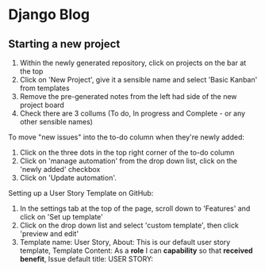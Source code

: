 # Django Blog

## Starting a new project
1. Within the newly generated repository, click on projects on the bar at the top
2. Click on 'New Project', give it a sensible name and select 'Basic Kanban' from templates
3. Remove the pre-generated notes from the left had side of the new project board
4. Check there are 3 collums (To do, In progress and Complete - or any other sensible names)

To move "new issues" into  the to-do column when they're newly added:
1. Click on the three dots in the top right corner of the to-do column
2. Click on 'manage automation' from the drop down list, click on the 'newly added' checkbox
3. Click on 'Update automation'.

Setting up a User Story Template on GitHub:
1. In the settings tab at the top of the page, scroll down to 'Features' and click on 'Set up template'
2. Click on the drop down list and select 'custom template', then click 'preview and edit'
3. Template name: User Story, About: This is our default user story template, Template Content: As a **role** I can **capability** so that **received benefit**, Issue default title: USER STORY: <title>
4. Click on the 'X' in the top right corner of this field, and then click on 'Propose Changes'
5. Write a suitable commit message such as 'Add a new user story temple' and commit the changes

To use the new template:
1. Click on 'Issues' at the top of the page and select 'New Issue', then click 'get started' on the template you just created
2. Add user stories to the template:
    <ol>
        <li>View post list: As a Site User I can view a list of posts so that I can select one to read</li>
        <li>Open a post: As a Site User I can click on a post so that I can read the full text</li>
        <li>View likes: As a Site User / Admin I can view the number of likes on each post so that I can see which is the most popular or viral</li>
        <li>View comments: As a Site User / Admin I can view comments on an individual post so that I can read the conversation</li>
        <li>Account registration: As a Site User I can register an account so that I can comment and like</li>
        <li>Comment on a post: As a Site User I can leave comments on a post so that I can be involved in the conversation</li>
        <li>Like / Unlike: As a Site User I can like or unlike a post so that I can interact with the content</li>
        <li>Manage posts: As a Site Admin I can create, read, update and delete posts so that I can manage my blog content</li>
        <li>Create drafts: As a Site Admin I can create draft posts so that I can finish writing the content later</li>
        <li>Approve comments: As a Site Admin I can approve or disapprove comments so that I can filter out objectionable comments</li>
    </ol>
3. When the title and main body have been filled, click on 'Projects' on the right hand side and select the prjoct to link the issue to.

## New Project Checklist
1. Install Django and the supporting libraries
2. Create a new blank django project and app
3. Set our project to use PostgreSQL and Clouinary
4. Deploy our new empty projct to Heroku

### Install Django and the supporting libraries
> pip3 install django gunicorn<br>
> pip3 install dj_database_url psycopg2<br>
> pip3 install dj3-cloudinary-storage<br>
> pip3 freeze --local > requirements.txt<br>

### Create a new blank django project and app
> django-admin startproject {project_name} .<br>
> python3 manage.py startapp blog

Now we need to add the newly created 'blog' app to the list of installed apps in settings.py
1. Navigate to settings.py
2. At the end of the INSTALLED_APPS list, add "'blog',"
3. Make migrations:
> python3 manage.py migrate


### Set up project to use PostgreSQL and Clouinary

<strong>NOTE: If you get the error below during the steps to deployment:</strong>
django.db.utils.OperationalError: FATAL: role "somerandomletters" does not exist<br>
Run the following command in the terminal to fix it: "unset PGHOSTADDR"

<strong>PostgreSQL</strong>

1. Create a new app on Heroku
2. In the resources tab, search for Postgres in the add-ons box
3. Click on the settings tab and reveal config vars, copy the value of DATABASE_URL
4. At the same level as requirements.txt create a file called 'env.py'
5. Within the env.py, import os, and set up the DATABASE_URL and SECRET_KEY variables to match those in Heroku (generate a secret key from https://miniwebtool.com/django-secret-key-generator/)
6. In settings.py, import os, import dj_database_url, and set an if statement to retrieve the env.py file 
7. Remove the string in the SECRET_KEY variable and replace with os.environ.get('SECRET_KEY')
8. Comment out the DATABASES section in settings.py
9. Make mirgrations: python3 manage.py migrate

<strong>Cloudinary</strong>

1. Log in/Sign up to cloudinary and navigate to the dashboard
2. Copy the API Environment Variable key to the clipbaord
3. Make a new environ in env.py and copy in the URL (removing "CLOUDINARY_URL =" from the beginning)
4. Paste the URL into the Heroku config vars as well
5. In the Heroku config vars add: DISABLE_COLLECTSTATIC and set the value to '1'
6. In the INSTALLED_APPS section above the static files string, add "cloudinary_storage" and above blog, add "cloudinary"
7. Towards the bottom of settings.py in the static files section, add the following:
    <ol>
        <li>STATICFILES_STORAGE = 'cloudinary_storage.storage.StaticHashedCloudinaryStorage'</li>
        <li>STATICFILES_DIRS = [os.path.join(BASE_DIR, 'static')]</li>
        <li>STATIC_ROOT = os.path.join(BASE_DIR, 'staticfiles')</li>
        <li>MEDIA_URL = '/media/'</li>
        <li>DEFAULT_FILE_STORAGE = 'cloudinary_storage.storage.MediaCloudinaryStorage'</li>
    </ol>
8. In the buildpaths section of settings.py add: TEMPLATES_DIR = os.path.join(BASE_DIR, 'templates')
9. In the templates section of settings.py for the DIRS key, add the following value: [TEMPLATES_DIR]
10. Add the heroku app into the ALLOWED_HOSTS section: {app_name}.herokuapp.com and add localhost so we can run it locally
11. Create the following directories/folders in the top level (same as requirements.txt): media, static, templates
12. Add a Procfile in the top level of the repository and add the following: web: gunicorn {project_name}.wsgi
13. Deploy via heroku dashboard or via CLI

## Creating our database entity-relationship-diagrams

<img src="readmeimages/posts.png"><br>
<img src="readmeimages/comment.png">

## Creating our database models

1. In models.py, from django.contrib.auth.models import User, from cloudinary.models import CloudinaryField
2. Create the classes needed to fulful all criteria of the ERDs (see models.py for code)
3. python3 manage.py makemigrations
4. python3 manage.py migrate


## Building the admin site

> python3 manage.py createsuperuser
> python3 manage.py runserver

At the end of the URL in the web-browser type /admin and log in using the credentials created

1. Open the admin.py file and at the top, from .models import Post
2. Underneath the imports: @admin.register(Post)

> pip3 install django-summernote
UPDATE THE REQUIREMENTS.TXT FILE: pip3 freeze --local > requirements.txt

Update the INSTALLED_APPS in settings.py with 'django_summernote'

In urls.py update the django.url import with ', include'
In admin.py, from django_summernote.admin import SummernoteModelAdmin

See admin.py for code
Add class for comment control in admin panel

In the project panel on GitHub, move manage posts, approve comments and create drafts into the 'done collumn'.